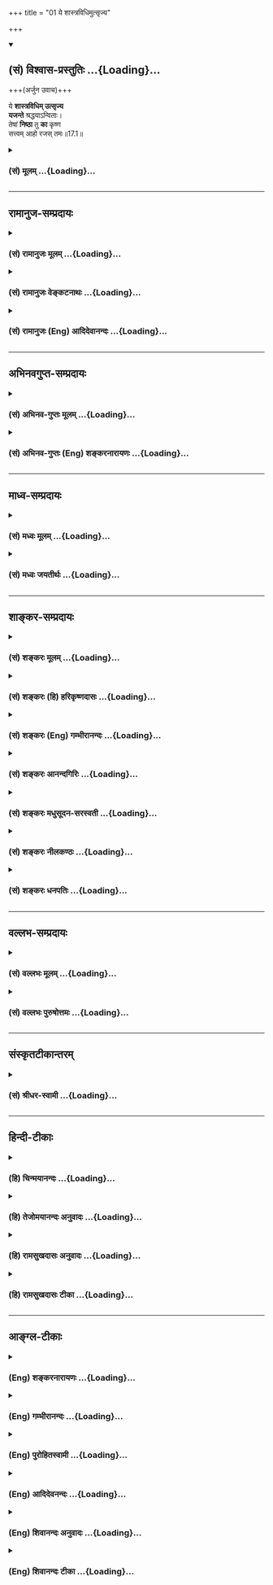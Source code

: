 +++
title = "01 ये शास्त्रविधिमुत्सृज्य"

+++
<div class="js_include" newlevelforh1="2" title="(सं) विश्वास-प्रस्तुतिः" unfilled url="/purANam_vaiShNavam/mahAbhAratam/06-bhIShma-parva/03-bhagavad-gItA-parva/saMskRtam/vishvAsa-prastutiH/17_shraddhA-traya-vibhA/01_ye_shAstravidhimu.md">
<details open><summary><h2>(सं) विश्वास-प्रस्तुतिः ...{Loading}...</h2></summary>

+++(अर्जुन उवाच)+++

ये **शास्त्रविधिम् उत्सृज्य**  
**यजन्ते** श्रद्धयाऽन्विताः।  
तेषां **निष्ठा** तु **का** कृष्ण  
सत्त्वम् आहो रजस् तमः॥17.1॥
</details>
</div>
<div class="js_include collapsed" newlevelforh1="3" title="(सं) मूलम्" unfilled url="/purANam_vaiShNavam/mahAbhAratam/06-bhIShma-parva/03-bhagavad-gItA-parva/saMskRtam/mUlam/17_shraddhA-traya-vibhA/01_ye_shAstravidhimu.md">
<details><summary><h3>(सं) मूलम् ...{Loading}...</h3></summary>

अर्जुन उवाच  
ये शास्त्रविधिमुत्सृज्य यजन्ते श्रद्धयाऽन्विताः।  
तेषां निष्ठा तु का कृष्ण सत्त्वमाहो रजस्तमः।।17.1।।
</details>
</div>


_________________
## रामानुज-सम्प्रदायः
<div class="js_include collapsed" newlevelforh1="3" title="(सं) रामानुजः मूलम्" unfilled url="/purANam_vaiShNavam/mahAbhAratam/06-bhIShma-parva/03-bhagavad-gItA-parva/saMskRtam/rAmAnujaH/mUlam/17_shraddhA-traya-vibhA/01_ye_shAstravidhimu.md">
<details><summary><h3>(सं) रामानुजः मूलम् ...{Loading}...</h3></summary>

देवासुरविभागोक्तिमुखेन प्राप्यतत्त्वज्ञानं तत्प्राप्त्युपायज्ञानं च वेदैकमूलम् इत्युक्तम् । इदानीम् अशास्त्रविहितस्यासुरत्वेनाफलत्वम्, शास्त्रविहितस्य च गुणतस् त्रैविध्यम्, शास्त्रसिद्धस्य लक्षणं चोच्यते । तत्राशास्त्रविहितस्य निष्फलत्वम् अजानन् अशास्त्रविहिते श्रद्धासंयुक्ते यागादौ सत्त्वादिनिमित्तफलभेदबुभुत्सया अर्जुनः पृच्छति

।।17.1।। अर्जुन उवाच -- **शास्त्रविधिम् उत्सृज्य श्रद्धयान्विता ये यजन्ते
तेषां निष्ठा का** किं **सत्वम्** **आहो** स्वित् **रजः** अथ **तमःनिष्ठा
स्थितिः; स्थीयते अस्मिन् इति स्थितिः; सत्त्वादिः एव निष्ठा इति उच्यते;
तेषां किं सत्त्वे स्थितिः किं वा रजसि किं वा तमसि इत्यर्थः। एवं पृष्टः
भगवान् अशास्त्रविहितश्रद्धायाः तत्पूर्वकस्य च यागादेः निष्फलत्वं हृदि
निधाय शास्त्रीयस्य एव यागादेः गुणतः त्रैविध्यं प्रतिपादयितुं
शास्त्रीयश्रद्धायाः त्रैविध्यं तावद् आह --**

</details>
</div>
<div class="js_include collapsed" newlevelforh1="3" title="(सं) रामानुजः वेङ्कटनाथः" unfilled url="/purANam_vaiShNavam/mahAbhAratam/06-bhIShma-parva/03-bhagavad-gItA-parva/saMskRtam/rAmAnujaH/venkaTanAthaH/17_shraddhA-traya-vibhA/01_ye_shAstravidhimu.md">
<details><summary><h3>(सं) रामानुजः वेङ्कटनाथः ...{Loading}...</h3></summary>

  
  
।।17.1।। उक्तशेषतया सप्तदशमवतारयितुमुक्तमुद्गृह्णाति -- देवासुरेति।
प्रकृतस्य मुखभेदेन प्रपञ्चनपरतया सङ्गतिमाह -- इदानीमिति।
हेयोपादेयव्यवस्थायाः शास्त्रैकमूलत्वोक्तिसमनन्तरमित्यर्थः। अशास्त्रमासुरं
कृत्स्नं शास्त्रीयं गुणतः पृथक्। लक्षणं शास्त्रसिद्धस्य त्रिधा
सप्तदशोदितम् \[गी.सं.21\] इति सङ्ग्रहश्लोकं विवृणोति --
अशास्त्रविहितस्येत्यादिना। अत्र सामान्यतो विशेषतश्च
शास्त्रीयार्थविभजनमध्यायानुवृत्तार्थः। सप्तदशोदितम्
इत्येतत्सङ्ग्रहश्लोकवाक्यत्रयेऽपि प्रत्येकमन्वेतव्यम्। एतत्सर्वं
सप्तदशोदितमिति सर्वोपसंहारेण वाऽन्वयः। ज्ञात्वा शास्त्रविधानोक्तम्
\[16।24\] इत्यस्यानन्तरंये शास्त्रविधिमुत्सृज्य इति प्रश्नः कथं
सङ्गच्छते इत्यत्राऽऽहतत्रेति। अशास्त्रविहितस्य
निष्फलत्वमजानन्निति। अयमभिप्रायः -- प्रेक्षावतां स्वतः प्रयोजने तदुपाये
वा बुभुत्सा अतः सत्त्वादिनिष्ठाभेदबुभुत्सा तन्मूलफलविशेषपर्यन्ता न च
निष्फलत्वज्ञाने फलविशेषजिज्ञासा ततश्च लोकसिद्धाः कृषिचिकित्सादयोऽपि
प्रेक्षावत्प्रवृत्तिविषयाः सफला एव दृश्यन्ते; अन्यथा शास्त्रस्यापि
निर्मूलत्वप्रसङ्गात्। अलौकिकेष्वप्याचारसिद्धाः कतिकति धर्माः नच ते
यत्किञ्चित्फलमन्तरेण स्युः; प्रेक्षावतामप्रवृत्तिप्रसङ्गात्। न च
श्रद्धापूर्वकानुष्ठानेऽङ्गवैकल्यात् फलाभावः सम्भवति नच
प्रेक्षावद्भिरनन्तैर्जनैर्बहुवित्तव्ययायासादिनाऽनुष्ठीयमानेषु
दृष्टप्रयोजनरहितेषु कर्मसु अदृष्टपर्यवसानमन्तरेण गतिः अतः
शास्त्रविहितादस्य यदि किञ्चिद्वैषम्यमुच्यते; तदा
सत्त्वादिगुणभेदप्रयुक्तफलतारतम्यमात्रमेव स्यात्। अतःयः
शास्त्रविधिमुत्सृज्य वर्तते कामकारतः। न स सिद्धिमवाप्नोति न सुखं न परां
गतिम् \[13।23\] इति पूर्वोक्तमपि प्रायशः प्रकृष्टसुखाभावविवक्षयाकामकारतः
इति विशेषणं वा श्रद्धायुक्तव्यवच्छेदार्थमिति
दुरुपदेशबाह्यागमस्वोत्प्रेक्षावृद्धव्यवहारमात्रकल्पिते ह्यत्र
धर्माभिसन्धिश्रद्धादियोगान्नैष्फल्यनिवृत्तिर्युक्तेत्यर्जुनस्याशयः --
इति।  
  
विशिष्टस्य फलत्वशङ्कास्पदत्वाय कर्तृविशेषणं क्रियाविशेषणतया व्याख्यातम्।
यागोऽत्र दानाद्युपलक्षणार्थः देवपूजात्वाविशेषात्तत्सङ्ग्रहो वा। अत्र
कृष्णशब्देनकृषिर्भूवाचकः शब्दोणश्च निर्वृतिवाचकः \[म.भा.5।70।5\] इति
सर्वापेक्षितः सिद्ध्यौपयिकीं निरुक्तिमभिप्रैति। तुशब्देन
शास्त्रीयनिष्ठातः कामकारतश्च व्यावृत्तिर्विवक्षिता। विपरिणतस्य
किंशब्दस्यअहो इति पदस्य वा अत्रावृत्तिमभिप्रेत्याऽऽह -- किं सत्त्वमिति।
विनाशाद्यर्थव्यवच्छेदार्थं सत्त्वादिसामानाधिकरण्याय
चाधिकरणव्युत्पत्तिमवतारयितुं पर्यायेण स्वरूपं व्यनक्तिनिष्ठा
स्थितिरिति। तेषां निष्ठा तु का इति पृष्ट एवार्थःसत्त्वं इत्यादिना
विशेष्यत इत्यभिप्रायेण फलितमाहतेषामिति।  
  

</details>
</div>
<div class="js_include collapsed" newlevelforh1="3" title="(सं) रामानुजः (Eng) आदिदेवानन्दः" unfilled url="/purANam_vaiShNavam/mahAbhAratam/06-bhIShma-parva/03-bhagavad-gItA-parva/saMskRtam/rAmAnujaH/english/AdidevAnandaH/17_shraddhA-traya-vibhA/01_ye_shAstravidhimu.md">
<details><summary><h3>(सं) रामानुजः (Eng) आदिदेवानन्दः ...{Loading}...</h3></summary>

17.1 Arjuna said Those who, 'filled with faith but laying aside the
injunctions of the Sastras,' engage themselves in sacrifices etc., what
is their 'position or basis'; It is Sattva, Rajas or Tamas; Nistha means
Sthiti. What is called Sthiti is that state in which one abides, has
one's position or basis. Do they abide in Sattva, in Rajas or in Tamas;
Such is the meaning of the estion. Thus estioned, the Lord, for
affirming the futility of faith and of sacrifices not enjoined in the
Sastras, and in order to show that the triple division in accordance
with the Gunas refers only to sacrifices etc., enjoined in the Sastras -
expounds here the threefold nature of faith enjoined in the Sastras:

</details>
</div>


_________________
## अभिनवगुप्त-सम्प्रदायः
<div class="js_include collapsed" newlevelforh1="3" title="(सं) अभिनव-गुप्तः मूलम्" unfilled url="/purANam_vaiShNavam/mahAbhAratam/06-bhIShma-parva/03-bhagavad-gItA-parva/saMskRtam/abhinava-guptaH/mUlam/17_shraddhA-traya-vibhA/01_ye_shAstravidhimu.md">
<details><summary><h3>(सं) अभिनव-गुप्तः मूलम् ...{Loading}...</h3></summary>

।।17.1।। ये शास्त्रेति। शास्त्रविधिमनालंब्य ये व्यवहारमाचरन्ति \[
श्रद्धया \]; तेषां का गतिरिति प्रश्नः।

</details>
</div>
<div class="js_include collapsed" newlevelforh1="3" title="(सं) अभिनव-गुप्तः (Eng) शङ्करनारायणः" unfilled url="/purANam_vaiShNavam/mahAbhAratam/06-bhIShma-parva/03-bhagavad-gItA-parva/saMskRtam/abhinava-guptaH/english/shankaranArAyaNaH/17_shraddhA-traya-vibhA/01_ye_shAstravidhimu.md">
<details><summary><h3>(सं) अभिनव-गुप्तः (Eng) शङ्करनारायणः ...{Loading}...</h3></summary>

17.1 Ye sastra - etc. The estion is this : What is the goal \[to be
reached\] by those persons who faithfully perform their worldly actions
by not adhering to the scripural injunction ; Now in this regard the
answer, basing on the faith, is given by the Bhagavat -

</details>
</div>


_________________
## माध्व-सम्प्रदायः
<div class="js_include collapsed" newlevelforh1="3" title="(सं) मध्वः मूलम्" unfilled url="/purANam_vaiShNavam/mahAbhAratam/06-bhIShma-parva/03-bhagavad-gItA-parva/saMskRtam/madhvaH/mUlam/17_shraddhA-traya-vibhA/01_ye_shAstravidhimu.md">
<details><summary><h3>(सं) मध्वः मूलम् ...{Loading}...</h3></summary>

।।17.1।। सर्वगुणपूर्णाय नमः। श्रीः। गुणभेदान् प्रपञ्चयत्यनेनाध्यायेन
शास्त्रविधिमुत्सृज्य अज्ञात्वैव। वेदः कृत्स्नोऽधिगन्तव्यः सरहस्यो
द्विजन्मना \[मनुः2।165\] इति विधिरुत्सृष्टो हि तैः। ये वै वेदं न पठन्ते
न चार्थं वेदोज्झांस्तान्विद्धि सानूनबुद्धीन् इति माधुच्छन्दसश्रुतिः।
अन्यथा तु तामसा इत्येवोच्येत। न तु विभज्य। यदि सात्विकास्तर्हि
नोत्सृष्टशास्त्राः। न हि वेदविरुद्धो धर्मः। वेदोऽखिलो धर्ममूलं स्मृतिशीले
च तद्विदाम् \[मनुः2।6\] इति हि स्मृतिः। वेदप्रणिहितो धर्मो
ह्यधर्मस्तद्विपर्ययः इति च भागवते \[6।1।40\]।

</details>
</div>
<div class="js_include collapsed" newlevelforh1="3" title="(सं) मध्वः जयतीर्थः" unfilled url="/purANam_vaiShNavam/mahAbhAratam/06-bhIShma-parva/03-bhagavad-gItA-parva/saMskRtam/madhvaH/jayatIrthaH/17_shraddhA-traya-vibhA/01_ye_shAstravidhimu.md">
<details><summary><h3>(सं) मध्वः जयतीर्थः ...{Loading}...</h3></summary>

।।17.1।। अध्यायार्थमाह -- **गुणे**ति। गुणनिमित्ताः श्रद्धादीनां
भेदाः। नान्यं गुणेभ्यः कर्तारं \[14।19\] इत्युक्तत्वात्
प्रपञ्चयतीत्युक्तम्। सात्त्विकानां पुमर्थसाधनत्वादनुष्ठेयत्वमन्येषां
तद्विरुद्धत्वाभावः। त्याज्यत्वं च ज्ञापयितुमिति शेषः।
शास्त्रविधिमुत्सृज्येत्यस्य वेदविधानमप्रामाण्यबुद्ध्या
परित्यज्येत्यर्थप्रतीतिं निवारयितुमाह -- **शास्त्रे**ति।
अज्ञानमेवात्रोत्सर्गः; न त्वप्रामाण्यबुद्ध्या त्याग इत्यर्थः। ननु
प्राप्तपरित्याग उत्सर्गः; एवं च प्रतीतार्थ एव युक्तो न ज्ञात्वेति
तत्राऽऽह -- **वेद** इति। अर्थज्ञानपर्यन्तोऽयं विधिः। अयं च
सर्वान्द्विजन्मनः प्राप्तस्तैरज्ञानिभिरुत्सृष्टश्च अतोऽज्ञात्वेति
युक्तमित्यर्थः। अत्र श्रुतिसम्मतिं चाऽऽह -- **य** इति। न
चार्थमधिगच्छन्ति सहानूनया वेदतदर्थाधिगतियोग्यया बुद्ध्या वर्तमानान्
सानूनबुद्धयोऽपि ये वेदं न पठन्त इति योज्यम्। अप्रामाण्यबुद्ध्या
परित्यज्येत्येवार्थः किं न स्यात् इत्यत आह -- **अन्यथे**ति। यद्यत्र
वेदविरोधिनां बौद्धादीनां निष्ठा पृच्छ्येत तदा ते तामसा
इत्येवोत्तरमुच्येत तदीयतामसत्त्वस्याविकल्पितत्वादिति भावः। न केवलं
वक्तव्यानुक्तिरेव दोषः; किन्तु तद्विरुद्धोक्तिश्च स्यादिति भावेनाऽऽह --
**न त्वि**ति। त्रिविधा भवति श्रद्धा \[17।2\] इत्यादिना श्रद्धां
विभज्योत्तरं नोच्यते इत्यर्थः। एवमुत्तरवचनेऽपि किं स्यात् इति चेत्
वेदाप्रामाण्यवादिनामपि पाक्षिकं सात्त्विकत्वं स्यात्। तथा च वक्ष्यामः।
तदपि स्यादिति चेत्; न सात्त्विकत्ववेदविरोधित्वयोः सहानवस्थानादित्याह --
**यदी**ति। सहानवस्थानमपि कुतो निश्चेयं इति चेत्; सात्त्विका हि
धर्ममाचरन्तिसत्त्वाद्धर्मो भवेत्पुंसाम् \[भाग.11।13।2\] इति वचनात्। तथा
च वेदविरोधिनो धर्मिणश्चेत्युक्तं भवति। एवं च वेदविरोधी धर्म
इत्याद्यापद्येत तच्चानुपपन्नमित्याह -- **न ही**ति। कुतो न इत्यात आह --
**वेद** इति।

</details>
</div>


_________________
## शाङ्कर-सम्प्रदायः
<div class="js_include collapsed" newlevelforh1="3" title="(सं) शङ्करः मूलम्" unfilled url="/purANam_vaiShNavam/mahAbhAratam/06-bhIShma-parva/03-bhagavad-gItA-parva/saMskRtam/shankaraH/mUlam/17_shraddhA-traya-vibhA/01_ye_shAstravidhimu.md">
<details><summary><h3>(सं) शङ्करः मूलम् ...{Loading}...</h3></summary>

‘तस्माच्छास्त्रं प्रमाणं ते’ (भ. गी. १६ । २४) इति भगवद्वाक्यात् लब्धप्रश्नबीजः अर्जुन उवाच —
  
।।17.1।। --,**ये** केचित् अविशेषिताः **शास्त्रविधिं** शास्त्रविधानं
श्रुतिस्मृतिशास्त्रचोदनाम् **उत्सृज्य** परित्यज्य **यजन्ते** देवादीन्
पूजयन्ति **श्रद्धया** अन्विताः श्रद्धया आस्तिक्यबुद्ध्या **अन्विताः**
संयुक्ताः सन्तः -- श्रुतिलक्षणं स्मृतिलक्षणं वा कञ्चित् शास्त्रविधिम्
अपश्यन्तः वृद्धव्यवहारदर्शनादेव श्रद्दधानतया ये देवादीन् पूजयन्ति; ते इह
ये शास्त्रविधिमुत्सृज्य यजन्ते श्रद्धयान्विताः इत्येवं गृह्यन्ते। ये
पुनः कञ्चित् शास्त्रविधिं उपलभमाना एव तम् उत्सृज्य अयथाविधि देवादीन्
पूजयन्ति; ते इह ये शास्त्रविधिमुत्सृज्य यजन्ते इति न परिगृह्यन्ते।
कस्मात् श्रद्धया अन्वितत्वविशेषणात्। देवादिपूजाविधिपरं किञ्चित् शास्त्रं
पश्यन्त एव तत् उत्सृज्य अश्रद्दधानतया तद्विहितायां देवादिपूजायां
श्रद्धया अन्विताः प्रवर्तन्ते इति न शक्यं कल्पयितुं यस्मात्; तस्मात्
पूर्वोक्ता एव ये शास्त्रविधिमुत्सृज्य यजन्ते श्रद्धयान्विताः इत्यत्र
गृह्यन्ते। **तेषाम्** एवंभूतानां निष्ठा **तु का कृष्ण सत्त्वम् आहो रजः
तमः;** किं सत्त्वं निष्ठा अवस्थानम्; आहोस्वित् रजः; अथवा तमः इति। एतत्
उक्तं भवति -- या तेषां देवादिविषया पूजा; सा किं सात्त्विकी; आहोस्वित्
राजसी; उत तामसी इति।। सामान्यविषयः अयं प्रश्नः न अप्रविभज्य प्रतिवचनम्
अर्हतीति **श्रीभगवानुवाच** --,श्रीभगवानुवाच --,

</details>
</div>
<div class="js_include collapsed" newlevelforh1="3" title="(सं) शङ्करः (हि) हरिकृष्णदासः" unfilled url="/purANam_vaiShNavam/mahAbhAratam/06-bhIShma-parva/03-bhagavad-gItA-parva/saMskRtam/shankaraH/hindI/harikRShNadAsaH/17_shraddhA-traya-vibhA/01_ye_shAstravidhimu.md">
<details><summary><h3>(सं) शङ्करः (हि) हरिकृष्णदासः ...{Loading}...</h3></summary>

।।17.1।। तस्मात् शास्त्रं प्रमाणं ते इस भगवद्वाक्यसे जिसको प्रश्नका बीज
मिला है वह अर्जुन बोला --, जो कोई साधारण मनुष्य; शास्त्रविधिको --
शास्त्रकी आज्ञाको अर्थात् श्रुतिस्मृति आदि शास्त्रोंके विधानको छोड़कर
श्रद्धासे अर्थात् आस्तिकबुद्धिसे युक्त यानी सम्पन्न होकर देवादिका पूजन
करते हैं। यहाँ ये शास्त्रविधिमुत्सृज्य यजन्ते श्रद्धयान्विताः इस कथनसे
श्रुतिरूप या स्मृतिरूप किसी भी शास्त्रके विधानको न जानकर; केवल वृद्ध
व्यवहारको आदर्श मानकर; जो श्रद्धापूर्वक देवादिका पूजन करते हैं; वे ही
मनुष्य ग्रहण किये गये हैं। किंतु जो मनुष्य कुछ शास्त्रविधिको जानते हुए
भी; उसको छोड़कर अविधिपूर्वक देवादिका पूजन करते हैं; वे ये
शास्त्रविधिमुत्सृज्य यजन्ते इस कथनसे ग्रहण नहीं किये जा सकते। पू₀ --
किसलिये ( ग्रहण नहीं किये जा सकते ) उ₀ -- श्रद्धासे युक्त हुए ( पूजन
करते हैं ) ऐसा विशेषण दिया गया है इसलिये। क्योंकि देवादिके पूजाविषयक
किसी भी शास्त्रको जानते हुए ही उसे अश्रद्धापूर्वक छोड़कर; उस
शास्त्रद्वारा विधान की हुई देवादिकी पूजामें श्रद्धासे युक्त हुए बर्तते
हैं; ऐसी कल्पना नहीं की जा सकती। अतः पहले बतलाये हुए मनुष्य ही ये
शास्त्रविधिमुत्सृज्य यजन्ते श्रद्धयान्विताः इस कथनसे ग्रहण किये जाते
हैं। हे कृष्ण इस प्रकारके उन मनुष्योंकी निष्ठा कौनसी है सात्त्विक है
राजस है अथवा तामस है यानी उनकी स्थिति सात्त्विकी है या राजसी या तामसी है
कहनेका अभिप्राय यह है कि उनकी जो देवादिविषयक पूजा है; वह सात्त्विकी है
राजसी है अथवा तामसी है।

</details>
</div>
<div class="js_include collapsed" newlevelforh1="3" title="(सं) शङ्करः (Eng) गम्भीरानन्दः" unfilled url="/purANam_vaiShNavam/mahAbhAratam/06-bhIShma-parva/03-bhagavad-gItA-parva/saMskRtam/shankaraH/english/gambhIrAnandaH/17_shraddhA-traya-vibhA/01_ye_shAstravidhimu.md">
<details><summary><h3>(सं) शङ्करः (Eng) गम्भीरानन्दः ...{Loading}...</h3></summary>

17.1 Tu, but; of Krsna, ka, what; is the nistha, state; tesam, of
those-whosoever they may be; ye, who; being anvitah, endued; sraddhaya,
with faith, with the idea that there is something hereafter; yajante,
adore gods and others; utsriya, by ignoring, setting aside;
sastra-vidhim, the unjunctions of the scriptures, the injunctions of the
Vedas and the Smrtis; Is the state of those who are such sattvam,
sattva; aho, or; rajah, rajas; or tamah, tamas; This is what is meant:
Does the adoration of gods and others that they undertake come under the
category of sattva or rajas or tamas; By 'those who, endued with faith,
adore by ignoring the injunctions of the scriptures' are here meant
those who, not finding any injunction which can be characterized as
'enjoined by the Vedas' 'or enjoined by the Smrtis', worship gods and
others by merely observing the conduct of their elders. But, on the
other hand, those who, though aware of some scriptural injunction,
discard them and worship the gods and others in ways contrary to the
injunctions, are not meant here by 'those who, ignoring scriptural
injunctions, adore৷৷.' Why; Because of the alifying phrase, 'being
endued with faith'. For, it cannot be imagined that even when they are
aware of some scriptural injunction about worship of gods and others,
they discard this out of their faithlessness, and yet they engage in the
worship of gods and others enjoined by those scriptures by becoming
imbued with faith! Therefore, by 'those who, endued with faith, adore by
ignoring the injunctions of the scriptures' are here meant those very
ones mentioned earlier. An answer to this estion relating to a general
topic cannot be given without splitting it up. Hence,-

</details>
</div>
<div class="js_include collapsed" newlevelforh1="3" title="(सं) शङ्करः आनन्दगिरिः" unfilled url="/purANam_vaiShNavam/mahAbhAratam/06-bhIShma-parva/03-bhagavad-gItA-parva/saMskRtam/shankaraH/AnandagiriH/17_shraddhA-traya-vibhA/01_ye_shAstravidhimu.md">
<details><summary><h3>(सं) शङ्करः आनन्दगिरिः ...{Loading}...</h3></summary>

।।17.1।। आस्तिकानां नास्तिकानां च शास्त्रैकचक्षुषां गतिरुक्ता
संप्रत्यास्तिकानामेव शास्त्रानभिज्ञानां गतिजिज्ञासया पृच्छतीत्याह --
**तस्मादिति।** यजन्त इति यागग्रहणं दानादेरुपलक्षणम्। यदि वेदोक्तं
विधिमपश्यन्तस्तमुत्सृजन्ति कथं तर्हि श्रद्दधाना यागादि कुर्वन्ति; नहि
मानं विना श्रद्धया यागादि कर्तुं शक्यमित्याशङ्क्याह -- **श्रुतीति।** ननु
शास्त्रीयं विधिं पश्यन्तोऽपि केचित्तमुपेक्ष्य स्वोत्प्रेक्षया यागादि
कुर्वन्तो दृश्यन्ते तेषामिह ये शास्त्रविधिमुत्सृज्य इति ग्रहो भविष्यति
नेत्याह -- **ये पुनरिति।** तेषामत्रापरिग्रहे प्रश्नपूर्वकं हेतुमाह --
**कस्मादिति।** शास्त्रज्ञानं तदुपेक्षावतां ग्रहेऽपि
विशेषणमविरुद्धमित्याशङ्क्य व्याघातान्मैवमित्याह -- **देवादीति।**
अश्रद्दधानतया तदुत्सृज्येति संबन्धः। शास्त्रोक्तं विधिमधिगच्छतामपि
तमवधीर्य स्वेच्छया देवपूजादौ प्रवृत्तानामासुरेष्वेवान्तर्भावो
यस्मादनन्तराध्याये सिद्धस्तस्मादास्तिकाधिकारे तेषां प्रसङ्गो
नास्तीत्युपसंहरति -- **यस्मादिति।** पूर्वोक्ताः शास्त्रानभिज्ञाः।
वृद्धव्यवहारानुसारिण इति यावत्। तैः श्रद्धया क्रियमाणं कर्म कुत्र
पर्यवस्यतीति पृच्छति -- **तेषामिति।** का निष्ठेत्येतद्विवृणोति --
**सत्त्वमिति।** कार्याणां कारणैर्व्यपदेशमाश्रित्य तात्पर्यमाह --
**एतदिति।**

</details>
</div>
<div class="js_include collapsed" newlevelforh1="3" title="(सं) शङ्करः मधुसूदन-सरस्वती" unfilled url="/purANam_vaiShNavam/mahAbhAratam/06-bhIShma-parva/03-bhagavad-gItA-parva/saMskRtam/shankaraH/madhusUdana-sarasvatI/17_shraddhA-traya-vibhA/01_ye_shAstravidhimu.md">
<details><summary><h3>(सं) शङ्करः मधुसूदन-सरस्वती ...{Loading}...</h3></summary>

।।17.1।। द्विविधाः कर्मानुष्ठातारो भवन्ति केचिच्छास्त्रविधिं
ज्ञात्वाप्यश्रद्धया तमुत्सृज्य कामकारमात्रेण यत्किंचिदनुतिष्ठन्ति ते
सर्वपुरुषार्थायोग्यत्वादसुराः। केचित्तु शास्त्रविधिं ज्ञात्वा
श्रद्दधानतया तदनुसारेणैव निषिद्धं वर्जयन्तो विहितमनुतिष्ठन्ति ते
सर्वपुरुषार्थयोग्यत्वाद्देवा इति पूर्वाध्यायान्ते सिद्धम्। ये तु
शास्त्रीयं विधिमालस्यादिवशादुपेक्ष्य श्रद्दधानतयैव वृद्धव्यवहारमात्रेण
निषिद्ध वर्जयन्तो विहितमनुतिष्ठन्ति ते
शास्त्रीयविध्युपेक्षालक्षणेनासुरसाधर्म्येण श्रद्धापूर्वकानुष्ठानलक्षणेन
च देवसाधर्म्येणान्विताः किमसुरेष्वन्तर्भवन्ति किंवा
देवेष्वित्युभयधर्मदर्शनादेककोटिनिश्चायकादर्शनाच्च संदिहानोऽर्जुन उवाच।
ये पूर्वाध्याये न निर्णीताः कोटिद्वयविलक्षणास्ते न
देववच्छास्त्रानुसारिणः किंतु शास्त्रविधिं
श्रुतिस्मृतिचोदनामुत्सृज्यालस्यादिवशादनादृत्य नासुरवदश्रद्दधानाः किंतु
वृद्धव्यवहारानुसारेण श्रद्धयान्विता यजन्ते देवपूजादिकं कुर्वन्ति। तेषां
तु शास्त्रविध्युपेक्षाश्रद्धाभ्यां पूर्वनिश्चितदेवासुरविलक्षणानां निष्ठा
का कीदृशी तेषां शास्त्रविध्यनपेक्षा श्रद्धापूर्विका च। सा
यजनादिक्रियाव्यवस्थितिर्हे कृष्ण भक्ताघकर्षण; किं सात्त्विकी तथा सति
सात्त्विकत्वात्ते देवाः। आहो इति पक्षान्तरे। किं रजस्तमः राजसी तामसी च।
तथा सति राजसत्वात्तामसत्वादसुरास्ते सत्त्वमित्येका कोटी रजस्तम इत्यपरा
कोटिरिति विभागज्ञापनायाहोशब्दः।

</details>
</div>
<div class="js_include collapsed" newlevelforh1="3" title="(सं) शङ्करः नीलकण्ठः" unfilled url="/purANam_vaiShNavam/mahAbhAratam/06-bhIShma-parva/03-bhagavad-gItA-parva/saMskRtam/shankaraH/nIlakaNThaH/17_shraddhA-traya-vibhA/01_ye_shAstravidhimu.md">
<details><summary><h3>(सं) शङ्करः नीलकण्ठः ...{Loading}...</h3></summary>

।।17.1।। तस्माच्छास्त्रं प्रमाणं ते इति प्रश्नबीजमुपलभ्यार्जुन उवाच --
**य इति।** ये पुरुषाः शास्त्रविधिम्। शास्त्रपदेनात्र
श्रुतिसदाचारकुलाचारा गृह्यन्ते। सर्वेषां तेषां धर्मे प्रमाणत्वात्। तत्र
योऽधिगतो विधिर्विधेयं तदुत्सृज्य सर्वात्मना परित्यज्य यजन्ते पूजयन्ति
तातकूपादीन्। मत्पित्रा कृतोऽयं कूपो गङ्गाशतादप्यधिकोऽत्रैव
स्नानपानावगाहनपरिचर्याप्रदक्षिणप्रक्रणरूपादेतत्सेवनादहमिष्टं फलमवश्यं
प्राप्स्यामीति तत्र दृढतरया श्रद्धयान्विताः सन्तस्तेषां निष्ठा इयं का
कीदृशी किं सत्त्वं सात्त्विकी वा पित्र्ये कूपे श्रद्धाधिक्यदर्शनात्। किं
रजः राजसी वा तेषां निष्ठा शास्त्रातिक्रमेण कामकाररूपत्वात्। आहो इति
प्रश्ने। किं तमः तामसी वा सा निष्ठा रङ्गे रजतधीरिवाशास्त्रीयाया अल्पे
महत्त्वबुद्धेर्विपर्यासरूपाया दर्शनात्। यदपि तु भाष्ये
वृद्धव्यवहारदर्शनादेव श्रद्दधानतया देवादीन्यजन्त इत्युक्तं;
तत्राप्यविगीत एव वृद्धव्यवहारो ग्राह्यः।
अविगीतेऽस्मिंस्तामसत्वादिशङ्काया अयोगात्।

</details>
</div>
<div class="js_include collapsed" newlevelforh1="3" title="(सं) शङ्करः धनपतिः" unfilled url="/purANam_vaiShNavam/mahAbhAratam/06-bhIShma-parva/03-bhagavad-gItA-parva/saMskRtam/shankaraH/dhanapatiH/17_shraddhA-traya-vibhA/01_ye_shAstravidhimu.md">
<details><summary><h3>(सं) शङ्करः धनपतिः ...{Loading}...</h3></summary>

  
  
।।17.1।। गीताभाष्यप्राकाशेन जगदुद्धारकौ परौ। वन्दे परस्परात्मानौ देवौ
श्रीकृष्णशंकरौ।। यः शास्त्रविधिमुत्सृत्य;तस्माच्छास्त्रं प्रमाणं ते इति
भगवद्वाक्यात् ये शास्त्रविधिं परित्यज्य कामकारतः प्रवृत्तास्ते नास्तिका
असुराः; ये तु शास्त्रविधिमनुरुध्य विहितानुष्ठानाय प्रतिषिद्धप्रहाणाय च
श्रद्दधानतया प्रवृत्तास्ते आस्तिकाः सुरा इति ज्ञात्वा श्रद्धावतां
शास्त्रानबिज्ञानां निष्ठां जिज्ञासुरर्जुन उवाच। ये केचिदसुराणां देवानां
च विशेषणैरविशेषिताः शास्त्रविधिं
श्रुतिस्भृत्यादिशास्त्रविधानमुत्सृज्यालस्यादिनाऽपश्यन्तो
वृद्धव्यवहारादेव श्रद्धया आस्तिक्यबुद्य्धान्विताः संयुक्ताः सन्तो
देवादीन्यजन्ति पूजयन्ति। ये तु किंचिच्छास्त्रविधिमुपलभमाना
एवाश्रद्धधानतया तमुत्सृज्यायथाविधि देवादीन्पूजयन्ति तेत्र न गृह्यन्ते।
श्रद्धयान्विता इति विशेणात्। तेषामेवंभूतानां निष्ठा तु का किं
सत्त्वमवस्थानं श्रद्धायाः सात्त्विकत्वात्। आहो रजः किंवा तमः।
क्लेशबुद्य्धा आलस्येन च शास्त्रादर्शनस्य राजसतामसत्वात्। एतदुक्तं भवति।
या तेषां देवादिविषया पूजा सा किं सात्त्विकी आहोस्विद्राजस्युत
तामसीति;कृषिर्भूवाचकः शब्दोण्श्च निर्वृतिवाचकः। तयोकैक्यं परं ब्रह्म
कृष्ण इत्यभिधीयते इति निरुक्तमभिप्रेत्य सर्वत्र सत्तास्फूरर्त्यादिना
स्थितस्य परमात्मनस्तव किंचिदप्यविदितं न भवतीति सूचयन्संबोधयति --
कृष्णेति। मम संशयापकर्षणेति वा संबोधनार्थः।

</details>
</div>


_________________
## वल्लभ-सम्प्रदायः
<div class="js_include collapsed" newlevelforh1="3" title="(सं) वल्लभः मूलम्" unfilled url="/purANam_vaiShNavam/mahAbhAratam/06-bhIShma-parva/03-bhagavad-gItA-parva/saMskRtam/vallabhaH/mUlam/17_shraddhA-traya-vibhA/01_ye_shAstravidhimu.md">
<details><summary><h3>(सं) वल्लभः मूलम् ...{Loading}...</h3></summary>

।।17.1।। पूर्वाध्यायान्तेयः शास्त्रविधिमुत्सृज्य वर्त्तते कामकारतः। न स
सिद्धिमवाप्नोति न सुखं न परां गतिम् \[16।23\] इत्यनेन
शास्त्रविधिमुत्सृज्य स्वच्छन्दश्रद्धातो वर्त्तमानस्य
दैवासुरविभागोक्तिमुखेन प्राप्यतत्त्वज्ञानाप्तिरूपा न सिद्धिरित्युक्तं;
तत्राऽऽर्जुनः पृच्छति -- अर्जुन उवाच ये शास्त्रविधिमुत्सृज्येति।
त्यक्त्वा वर्त्तन्ते कामकारशब्दनिर्दिष्टया श्रद्धयाऽन्विताः तेषां निष्ठा
का हे कर्षक किं सत्त्वमाहो रजस्तम इति तेषां सत्त्वविषयिणी सा
रजस्तमोविषयिणी वा निष्ठा इति प्रश्नतात्पर्यम्।

</details>
</div>
<div class="js_include collapsed" newlevelforh1="3" title="(सं) वल्लभः पुरुषोत्तमः" unfilled url="/purANam_vaiShNavam/mahAbhAratam/06-bhIShma-parva/03-bhagavad-gItA-parva/saMskRtam/vallabhaH/puruShottamaH/17_shraddhA-traya-vibhA/01_ye_shAstravidhimu.md">
<details><summary><h3>(सं) वल्लभः पुरुषोत्तमः ...{Loading}...</h3></summary>

  
  
।।17.1।। शास्त्रविध्ययुता श्रद्धा निर्गुणैवोत्तमा मता। इति दर्शयितुं
श्रद्धा त्रिविधाऽन्न निरूप्यते।।1।। पूर्वाध्याये शास्त्रविधिरहितकामकारतः
कर्मसु वर्त्तमानस्य न फलमित्युक्तं; तत्र कामकाराभावे शास्त्रविधिरहितस्य
श्रद्धया वर्त्तमानानामग्रे सात्त्विकत्वाद्याश्रयेण किमपि ज्ञानादिकं
सत्फलं भवति न वा इति जिज्ञासुरर्जुनः पृच्छति -- ये शास्त्रेति। ये
सर्वत्यागादनन्यत्वादिशास्त्रविधिं दुस्तरत्वेनोत्सृज्य
परम्पराचारप्रवाहप्रवृत्तभजनादिषु श्रद्धया आदरेण युक्ताः यजन्ते
देवादिपूजनं कुर्वन्ति; हे कृष्ण तेषां का निष्ठा क आश्रयः सत्त्वं आहो रजः
तमो वा। अयं भावः -- पूर्वं चेत् सत्त्वाश्रयस्तदा तत एव ज्ञानोदयः; पूर्वं
चेद्रजस्तदा; तथा कुर्वतोऽग्रे सात्त्विकत्वं; पूर्वं चेत्तमस्तदाऽग्रे
राजसत्वं ततस्तथा कुर्वतोऽग्रे सात्त्विकत्त्वं; ततो ज्ञानोदयस्ततो
निर्गुणत्वेन त्वत्प्राप्तिः। फलात्मकनामसम्बोधनेन फलाभावे तत्कारणं
व्यर्थमेव तदाचारादिप्रामाण्यं निष्प्रयोजनकमतस्तेषामाश्रय स्वरूपं
वक्तव्यमिति भावो व्यञ्जितः।  
  

</details>
</div>


_________________
## संस्कृतटीकान्तरम्
<div class="js_include collapsed" newlevelforh1="3" title="(सं) श्रीधर-स्वामी" unfilled url="/purANam_vaiShNavam/mahAbhAratam/06-bhIShma-parva/03-bhagavad-gItA-parva/saMskRtam/shrIdhara-svAmI/17_shraddhA-traya-vibhA/01_ye_shAstravidhimu.md">
<details><summary><h3>(सं) श्रीधर-स्वामी ...{Loading}...</h3></summary>

।।17.1।। उक्ताधिकारहेतूनां श्रद्धा मुख्या तु सात्त्विकी। इति सप्तदशे
गौणश्रद्धाभेदस्त्रिधोच्यते।।1।।  
  
पूर्वाध्यायान्तेयः शास्त्रविधिमुत्सृज्य वर्तते कामकारतः। न स
सिद्धिमवाप्नोति इत्यनेन शास्त्रोक्तविधिमुत्सृज्य कामकारेण वर्तमानस्य
ज्ञानेऽधिकारो नास्तीत्युक्तम्। तत्र शास्त्रविधिमुत्सृज्य कामकारं विना
श्रद्धया वर्तमानानां किमधिकारोऽस्ति नास्ति वेति बुभुत्सया अर्जुन उवाच
**-- य इति।** अत्र शास्त्रविधिमुत्सृज्य यजन्ते इत्यनेन शास्त्रार्थं
बुध्वा तमुल्लङ्घ्य वर्तमानाश्च गृह्यन्ते; तेषां श्रद्धया यजनानुपपत्तेः।
आस्तिक्यबुद्धिर्हि श्रद्धा। न चासौ शास्त्रज्ञानवतां शास्त्रविरुद्धेऽर्थे
संभवति। तानेवाधिकृत्यत्रिविधा भवति श्रद्धा;यजन्ते सात्त्विका देवान्
इत्याद्युत्तरानुपपत्तेश्च। अतो नात्र शास्त्रातिलङ्घिनो गृह्यन्ते अपितु
क्लेशबुद्ध्या आलस्याद्वा शास्त्रार्थज्ञाने प्रयत्नमकृत्वा
केवलमाचारपरम्परावशेन श्रद्धया क्वतिद्देवताराधनादौ प्रवर्तमाना गृह्यन्ते।
अतोऽयमर्थःये शास्त्रविधिमुत्सृज्य दुःखबुद्ध्या आलस्याद्वा अनादृत्य
केवलमाचारप्रामाण्येन श्रद्धयान्विताः सन्तो यजन्ते तेषां तु का निष्ठा का
स्थितिः क आश्रयः तामेव विशेषेण पृच्छति किं सत्त्वं; आहो किं वा रजः; अथवा
तम इति। तेषां तादृशी देवपूजादिप्रवृत्तिः किं सत्त्वसंश्रिता रजःसंश्रिता
वा तमःसंश्रिता वेत्यर्थः। श्रद्धायाः सात्त्विकत्वात्; क्लेशबुद्ध्या
आलस्येन च शास्त्रानादरस्य च राजसतामसत्वात्त्रेधा संदेहः। यदि
सत्त्वभावसंश्रितास्तर्हि तेषामपि सात्त्विकत्वाद्यथोक्तात्मज्ञानेऽधिकारः
स्यात् अन्यथा नेति प्रश्नतात्पर्यार्थः।

</details>
</div>


_________________
## हिन्दी-टीकाः
<div class="js_include collapsed" newlevelforh1="3" title="(हि) चिन्मयानन्दः" unfilled url="/purANam_vaiShNavam/mahAbhAratam/06-bhIShma-parva/03-bhagavad-gItA-parva/hindI/chinmayAnandaH/17_shraddhA-traya-vibhA/01_ye_shAstravidhimu.md">
<details><summary><h3>(हि) चिन्मयानन्दः ...{Loading}...</h3></summary>

।।17.1।। पूर्वाध्याय के अन्त में भगवान् श्रीकृष्ण ने शास्त्रों के
प्रामाण्य एवं अध्ययन पर विशेष बल दिया था। उसी बिन्दु से विचार को आगे
बढ़ाते हुए अर्जुन यहाँ प्रश्न पूछ रहा है। वह चाहता है कि भगवान्
श्रीकृष्ण विस्तृतरूप से इसका विवेचन करें कि किस प्रकार हम प्रभावशाली और
लाभदायक आध्यात्मिक जीवन को अपना सकते हैं। इसके साथ ही अध्यात्मविषयक
भ्रान्त धारणाओं का भी वे निराकरण करें। शास्त्रविधि को त्यागकर प्राय
धर्मशास्त्रों से अनभिज्ञ होने के कारण सामान्य जनों को शास्त्रीय
विधिविधान उपलब्ध नहीं होते हैं। यदि शास्त्रों को उपलब्ध कराया भी जाये;
तो बहुत कम लोग ऐसे होते हैं; जिनमें तत्प्रतिपादित ज्ञान को समझने की
बौद्धित क्षमता होती है। सांसारिक जीवन में कर्मों की उत्तेजनाओं तथा
मानसिक चिन्ताओं और व्याकुलता के कारण शास्त्रनिर्दिष्ट मार्ग के अनुसार
अपना जीवन सुनियोजित करने की पात्रता हम में नहीं होती। परन्तु; इन सबका
अभाव होते हुए भी एक लगनशील साधक को श्रेष्ठतर जीवन पद्धति तथा धर्म के
आदर्श में दृढ़ श्रद्धा और भक्ति हो सकती है। इसलिए अर्जुन के प्रश्न का
औचित्य सिद्ध होता है। यहाँ प्रयुक्त यज्ञ शब्द से वैदिक पद्धति के होमहवन
आदि ही समझना आवश्यक नहीं हैं। गीता सम्पूर्ण शास्त्र है और उसमें उन
शब्दों की अपनी परिभाषाएं भी दी गयी है। यज्ञ शब्द की परिभाषा में वे समस्त
कर्म समाविष्ट हैं; जिन्हें समाज के लोग अपनी लौकिक और आध्यात्मिक उन्नति
के लिए निस्वार्थ भाव से करते हैं। अर्जुन की जिज्ञासा यह है कि जगत् के
पारमार्थिक अधिष्ठान को जाने बिना भी यदि मनुष्य यज्ञभावना से कर्म करता
है; तो क्या वह परम शान्ति को प्राप्त कर सकता है उसकी स्थिति क्या कही
जायेगी अपने प्रश्न को और अधिक स्पष्ट करते हुए वह पूछता है कि ऐसे
श्रद्धावान् साधक की निष्ठा कौनसी श्रेणी में आयेगी सात्त्विक ;राजसिक या
त्ाामसिक

</details>
</div>
<div class="js_include collapsed" newlevelforh1="3" title="(हि) तेजोमयानन्दः अनुवादः" unfilled url="/purANam_vaiShNavam/mahAbhAratam/06-bhIShma-parva/03-bhagavad-gItA-parva/hindI/tejomayAnandaH/anuvAdaH/17_shraddhA-traya-vibhA/01_ye_shAstravidhimu.md">
<details><summary><h3>(हि) तेजोमयानन्दः अनुवादः ...{Loading}...</h3></summary>

।।17.1।। अर्जुन ने कहा -- हे कृष्ण ! जो लोग शास्त्रविधि को त्यागकर
(केवल) श्रद्धा युक्त यज्ञ (पूजा) करते हैं, उनकी स्थिति (निष्ठा) कौन सी
है ;क्या वह सात्त्विक है अथवा राजसिक या तामसिक ;

</details>
</div>
<div class="js_include collapsed" newlevelforh1="3" title="(हि) रामसुखदासः अनुवादः" unfilled url="/purANam_vaiShNavam/mahAbhAratam/06-bhIShma-parva/03-bhagavad-gItA-parva/hindI/rAmasukhadAsaH/anuvAdaH/17_shraddhA-traya-vibhA/01_ye_shAstravidhimu.md">
<details><summary><h3>(हि) रामसुखदासः अनुवादः ...{Loading}...</h3></summary>

।।17.1।। अर्जुन बोले -- हे कृष्ण ! जो मनुष्य शास्त्र-विधिका त्याग करके
श्रद्धापूर्वक देवता आदिका पूजन करते हैं, उनकी निष्ठा फिर कौन-सी है;
सात्त्विकी है अथवा राजसी-तामसी;

</details>
</div>
<div class="js_include collapsed" newlevelforh1="3" title="(हि) रामसुखदासः टीका" unfilled url="/purANam_vaiShNavam/mahAbhAratam/06-bhIShma-parva/03-bhagavad-gItA-parva/hindI/rAmasukhadAsaH/TIkA/17_shraddhA-traya-vibhA/01_ye_shAstravidhimu.md">
<details><summary><h3>(हि) रामसुखदासः टीका ...{Loading}...</h3></summary>

।।17.1।।***व्याख्या***  ***--***  **ये शास्त्रविधिमुत्सृज्य ৷৷.
सत्त्वमाहो रजस्तमः** **--** श्रीमद्भगवद्गीतामें भगवान् श्रीकृष्ण और
अर्जुनका संवाद सम्पूर्ण जीवोंके कल्याणके लिये है। उन दोनोंके सामने
कलियुगकी जनता थी क्योंकि द्वापरयुग समाप्त हो रहा था। आगे आनेवाले कलियुगी
जीवोंकी तरफ दृष्टि रहनेसे अर्जुन पूछते हैं कि महाराज जिन मनुष्योंका भाव
बड़ा अच्छा है; श्रद्धाभक्ति भी है; पर शास्त्रविधिको जानते नहीं
**(टिप्पणी प₀ 833.3)**। यदि वे जान जायँ; तो पालन करने लग जायँ; पर उनको
पता नहीं। अतः उनकी क्या स्थिति होती हैआगे आनेवाली जनतामें शास्त्रका
ज्ञान बहुत कम रहेगा। उन्हें अच्छा सत्सङ्ग मिलना भी कठिन होगा क्योंकि
अच्छे सन्तमहात्मा पहले युगोंमें भी कम हुए हैं; फिर कलियुगमें तो और भी कम
होंगे। कम होनेपर भी यदि भीतर चाहना हो तो उन्हें सत्संग मिल सकता है।
परन्तु मुश्किल यह है कि कलियुगमें दम्भ; पाखण्ड ज्यादा होनेसे कई दम्भी और
पाखण्डी पुरुष सन्त बन जाते हैं। अतः सच्चे सन्त पहचानमें आने मुश्किल हैं।
इस प्रकार पहले तो सन्तमहात्मा मिलने कठिन हैं और मिल भी जायँ तो उनमेंसे
कौनसे संत कैसे हैं -- इस बातकी पहचान प्रायः नहीं होती और पहचान हुए बिना
उनका संग करके विशेष लाभ ले लें -- ऐसी बात भी नहीं है। अतः जो
शास्त्रविधिको भी नहीं जानते और असली सन्तोंका सङ्ग भी नहीं मिलता; परन्तु
जो कुछ यजनपूजन करते हैं; श्रद्धासे करते हैं -- ऐसे मनुष्योंकी निष्ठा
कौनसी होती है सात्त्विकी अथवा राजसीतामसी**सत्त्वमाहो रजस्तमः** पदोंमें
सत्त्वगुणको दैवीसम्पत्तिमें और रजोगुण तथा तमोगुणको आसुरीसम्पत्तिमें ले
लिया गया है। रजोगुणको आसुरीसम्पत्तिमें लेनेका कारण यह है कि रजोगुण
तमोगुणके बहुत निकट है **(टिप्पणी प₀ 834.1)**। गीतामें कई जगह ऐसी बात आयी
है जैसे -- दूसरे अध्यायके बासठवेंतिरसठवें श्लोकोंमें काम अर्थात्
रजोगुणसे क्रोध और क्रोधसे मोहरूप तमोगुणका उत्पन्न होना बताया गया है
**(टिप्पणी प₀ 834.2)**। ऐसे ही अठारहवें अध्यायके सत्ताईसवें श्लोकमें
हिंसात्मक और शोकान्वितको रजोगुणी कर्ताका लक्षण बताया गया है और अठारहवें
अध्यायके ही पचीसवें श्लोकमें हिंसा को तामस कर्मका लक्षण और पैंतीसवें
श्लोकमें शोक को तामस धृतिका लक्षण बताया गया है। इस प्रकार रजोगुण और
तमोगुणके बहुतसे लक्षण आपसमें मिलते हैं। सात्त्विक भाव; आचरण और विचार
दैवीसम्पत्तिके होते हैं और राजसीतामसी भाव; आचरण और विचार आसुरीसम्पत्तिके
होते हैं। सम्पत्तिके अनुसार ही निष्ठा होती है अर्थात् मनुष्यके जैसे भाव;
आचरण और विचार होते हैं; उन्हींके अनुसार उसकी स्थिति (निष्ठा) होती है।
स्थितिके अनुसार ही आगे गति होती है। आप कहते हैं कि शास्त्रविधिका त्याग
करके मनमाने ढंगसे आचरण करनेपर सिद्धि; सुख और परमगति नहीं मिलती; तो जब
उनकी निष्ठाका ही पता नहीं; फिर उनकी गतिका क्या पता लगे इसलिये आप उनकी
निष्ठा बताइये; जिससे पता लग जाय कि वे सात्त्विकी गतिमें जाननेवाले हैं या
राजसीतामसी गतिमें। कृष्ण का अर्थ है -- खींचनेवाला। यहाँ कृष्ण सम्बोधनका
तात्पर्य यह मालूम देता है कि आप ऐसे मनुष्योंको अन्तिम समयमें किस ओर
खींचेगे उनको किस गतिकी तरफ ले जायँगे छठे अध्यायके सैंतीसवें श्लोकमें भी
अर्जुनने गतिविषयक प्रश्नमें कृष्ण सम्बोधन दिया है -- **कां गतिं कृष्ण
गच्छति।** यहाँ भी अर्जुनका निष्ठा पूछनेका तात्पर्य गतिमें ही है। मनुष्यको
भगवान् खींचते हैं या वह कर्मोंके अनुसार स्वयं खींचा जाता है वस्तुतः
कर्मोंके अनुसार ही फल मिलता है; पर कर्मफलके विधायक होनेसे भगवान्का
खींचना सम्पूर्ण फलोंमें होता है। तामसी कर्मोंका फल,नरक होगा; तो भगवान्
नरकोंकी तरफ खींचेंगे। वास्तवमें नरकोंके द्वारा पापोंका नाश करके
प्रकारान्तरसे भगवान् अपनी तरफ ही खींचते हैं। उनका किसीसे भी वैर या द्वेष
नहीं है। तभी तो आसुरी योनियोंमें जानेवालोंके लिये भगवान् कहते हैं कि वे
मेरेको प्राप्त न होकर अधोगतिमें चले गये (16। 20)। कारण कि उनका अधोगतिमें
जाना भगवान्को सुहाता नहीं है। इसलिये सात्त्विक मनुष्य हो; राजस मनुष्य हो
या तामस मनुष्य हो; भगवान् सबको अपनी तरफ ही खींचते हैं। इसी भावसे यहाँ
कृष्ण सम्बोधन आया है।***सम्बन्ध --***  शास्त्रविधिको न जाननेपर भी
मनुष्यमात्रमें किसीनकिसी प्रकारकी स्वभावजा श्रद्धा तो रहती ही है। उस
श्रद्धाके भेद आगेके श्लोकमें बताते हैं।

</details>
</div>


_________________
## आङ्ग्ल-टीकाः
<div class="js_include collapsed" newlevelforh1="3" title="(Eng) शङ्करनारायणः" unfilled url="/purANam_vaiShNavam/mahAbhAratam/06-bhIShma-parva/03-bhagavad-gItA-parva/english/shankaranArAyaNaH/17_shraddhA-traya-vibhA/01_ye_shAstravidhimu.md">
<details><summary><h3>(Eng) शङ्करनारायणः ...{Loading}...</h3></summary>

17.1. Arjuna said Those who remain with faith, but neglecting the
scriptural injunction, - what is their state ; Is it Sattva, Rajas or
Tamas ; O Krsna !

</details>
</div>
<div class="js_include collapsed" newlevelforh1="3" title="(Eng) गम्भीरानन्दः" unfilled url="/purANam_vaiShNavam/mahAbhAratam/06-bhIShma-parva/03-bhagavad-gItA-parva/english/gambhIrAnandaH/17_shraddhA-traya-vibhA/01_ye_shAstravidhimu.md">
<details><summary><h3>(Eng) गम्भीरानन्दः ...{Loading}...</h3></summary>

17.1 Arjuna said But, \['But' is used to present a standpoint distinct
from the earlier ones understand from 16.23-4.-S.\] O Krsna, what is the
state \[i.e., where do the rites undertaken by them end;\] of those who,
endued with faith, adore \[Adore-perform sacrifices, distribute wealth
etc. in honour of gods and others.\] by ignoring the injunctions of the
scriptures; Is it sattva, rajas or tamas;

</details>
</div>
<div class="js_include collapsed" newlevelforh1="3" title="(Eng) पुरोहितस्वामी" unfilled url="/purANam_vaiShNavam/mahAbhAratam/06-bhIShma-parva/03-bhagavad-gItA-parva/english/purohitasvAmI/17_shraddhA-traya-vibhA/01_ye_shAstravidhimu.md">
<details><summary><h3>(Eng) पुरोहितस्वामी ...{Loading}...</h3></summary>

17.1 "Arjuna asked: My Lord! Those who do acts of sacrifice, not
according to the scriptures but nevertheless with implicit faith, what
is their condition; Is it one of Purity, of Passion or of Ignorance;

</details>
</div>
<div class="js_include collapsed" newlevelforh1="3" title="(Eng) आदिदेवनन्दः" unfilled url="/purANam_vaiShNavam/mahAbhAratam/06-bhIShma-parva/03-bhagavad-gItA-parva/english/AdidevanandaH/17_shraddhA-traya-vibhA/01_ye_shAstravidhimu.md">
<details><summary><h3>(Eng) आदिदेवनन्दः ...{Loading}...</h3></summary>

17.1 Arjuna said Now what, O Krsna, is the position or basis of those
who leave aside the injunction of the Sastra, yet worship with faith; Is
it Sattva, Rajas or Tamas;

</details>
</div>
<div class="js_include collapsed" newlevelforh1="3" title="(Eng) शिवानन्दः अनुवादः" unfilled url="/purANam_vaiShNavam/mahAbhAratam/06-bhIShma-parva/03-bhagavad-gItA-parva/english/shivAnandaH/anuvAdaH/17_shraddhA-traya-vibhA/01_ye_shAstravidhimu.md">
<details><summary><h3>(Eng) शिवानन्दः अनुवादः ...{Loading}...</h3></summary>

17.1 Arjuna said Those who, setting aside the ordinances of the
scriptures, perform sacrifice with faith, what is their condition, O
Krishna; Is is Sattva, Rajas or Tamas;

</details>
</div>
<div class="js_include collapsed" newlevelforh1="3" title="(Eng) शिवानन्दः टीका" unfilled url="/purANam_vaiShNavam/mahAbhAratam/06-bhIShma-parva/03-bhagavad-gItA-parva/english/shivAnandaH/TIkA/17_shraddhA-traya-vibhA/01_ye_shAstravidhimu.md">
<details><summary><h3>(Eng) शिवानन्दः टीका ...{Loading}...</h3></summary>

  
  
17.1 ये who; शास्त्रविधिम् the ordinances of the scriptures; उत्सृज्य
setting aside; यजन्ते perform sacrifice; श्रद्धया with faith; अन्विताः
endowed; तेषाम् their; निष्ठा condition; तु verily; का what; कृष्ण O
Krishna; सत्त्वम् Sattva; आहो or; रजः Rajas; तमः Tamas.Commentary This
chapter deals with the three kinds of people who are endowed with three
kinds of faith. Each of them follows a path in accordance with his
inherent nature -- either Sattvic; Rajasic or Tamasic.Arjuna says to
Krishna It is very difficult to grasp the meaning of the scriptures. It
is still more difficult to get a spiritual preceptor who can teach the
scriptures. The vast majority of persons are not endowed with a pure;
subtle; sharp and onepointed intellect. The span of life is short. The
scriptures are endless. The obstacles on the spiritual path are many.
Facilities for learning are not always available.There are conflicting
statements in the scriptures which have to be reconciled. Thou hast said
that liberation is not possible without a knowledge of the scriptures.
An ordinary man; though ignorant of or unable to follow this teaching;
does charity; performs rituals; worships the Lord with faith; tries to
follow the footsteps of sages and saints just as a child copies letters
that have been written out for him as a model; or as a blind man makes
hiw way by the aid of another who possesses sight. What faith is his How
should the state of such a man be described -- Sattvic; Rajasic or
Tamasic What is the fate of the believers who have no knowledge of the
scriptures

</details>
</div>
